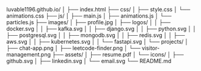 luvable1196.github.io/
│
├── index.html
├── css/
│   ├── style.css
│   └── animations.css
├── js/
│   ├── main.js
│   ├── animations.js
│   └── particles.js
├── images/
│   ├── profile.jpg
│   ├── logos/
│   │   ├── docker.svg
│   │   ├── kafka.svg
│   │   ├── django.svg
│   │   ├── python.svg
│   │   ├── postgresql.svg
│   │   ├── mongodb.svg
│   │   ├── redis.svg
│   │   ├── aws.svg
│   │   ├── kubernetes.svg
│   │   └── fastapi.svg
│   └── projects/
│       ├── chat-app.png
│       ├── leetcode-finder.png
│       └── visitor-management.png
├── assets/
│   ├── resume.pdf
│   └── icons/
│       ├── github.svg
│       ├── linkedin.svg
│       └── email.svg
└── README.md